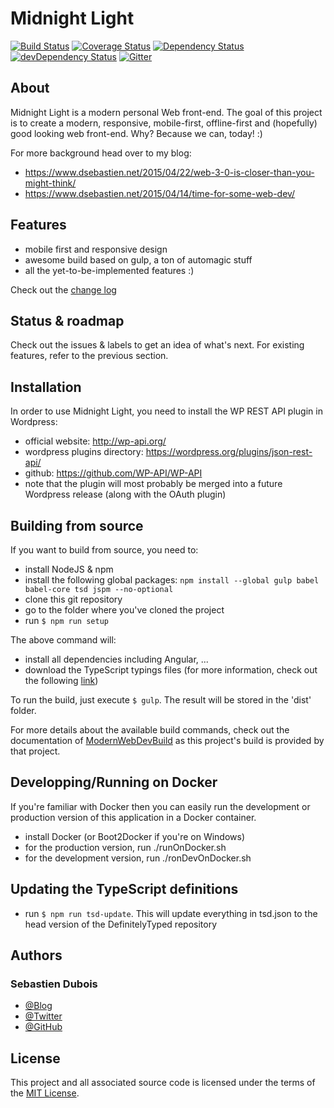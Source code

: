 # Midnight Light

[![Build Status](https://secure.travis-ci.org/dsebastien/midnightLightV2.png?branch=master)](https://travis-ci.org/dsebastien/midnightLightV2)
[![Coverage Status](https://img.shields.io/coveralls/dsebastien/midnightLightV2.svg?style=flat)](https://coveralls.io/r/dsebastien/midnightLightV2?branch=master)
[![Dependency Status](https://david-dm.org/dsebastien/midnightLightV2.svg?theme=shields.io&style=flat)](https://david-dm.org/dsebastien/midnightLightV2)
[![devDependency Status](https://david-dm.org/dsebastien/midnightLightV2/dev-status.svg?theme=shields.io&style=flat)](https://david-dm.org/dsebastien/midnightLightV2#info=devDependencies)
[![Gitter](https://img.shields.io/badge/gitter-join%20chat-green.svg?style=flat)](https://gitter.im/dsebastien/midnightLightV2?utm_source=badge&utm_medium=badge&utm_campaign=pr-badge)

## About
Midnight Light is a modern personal Web front-end.
The goal of this project is to create a modern, responsive, mobile-first, offline-first and (hopefully) good looking web front-end. Why? Because we can, today! :)

For more background head over to my blog:
* https://www.dsebastien.net/2015/04/22/web-3-0-is-closer-than-you-might-think/
* https://www.dsebastien.net/2015/04/14/time-for-some-web-dev/

## Features
* mobile first and responsive design
* awesome build based on gulp, a ton of automagic stuff
* all the yet-to-be-implemented features :)

Check out the [change log](CHANGELOG.MD)

## Status & roadmap
Check out the issues & labels to get an idea of what's next.
For existing features, refer to the previous section.

## Installation
In order to use Midnight Light, you need to install the WP REST API plugin in Wordpress:
* official website: http://wp-api.org/
* wordpress plugins directory: https://wordpress.org/plugins/json-rest-api/
* github: https://github.com/WP-API/WP-API
* note that the plugin will most probably be merged into a future Wordpress release (along with the OAuth plugin)

## Building from source
If you want to build from source, you need to:
* install NodeJS & npm
* install the following global packages: `npm install --global gulp babel babel-core tsd jspm --no-optional`
* clone this git repository
* go to the folder where you've cloned the project
* run `$ npm run setup`

The above command will:
* install all dependencies including Angular, ...
* download the TypeScript typings files (for more information, check out the following [link](https://github.com/borisyankov/DefinitelyTyped))

To run the build, just execute `$ gulp`. The result will be stored in the 'dist' folder.

For more details about the available build commands, check out the documentation of [ModernWebDevBuild](https://github.com/dsebastien/modernWebDevBuild) as this project's build is provided by that project.

## Developping/Running on Docker
If you're familiar with Docker then you can easily run the development or production version of this application in a Docker container.
* install Docker (or Boot2Docker if you're on Windows)
* for the production version, run ./runOnDocker.sh
* for the development version, run ./ronDevOnDocker.sh

## Updating the TypeScript definitions
* run `$ npm run tsd-update`. This will update everything in tsd.json to the head version of the DefinitelyTyped repository

## Authors
### Sebastien Dubois
* [@Blog](https://www.dsebastien.net)
* [@Twitter](https://twitter.com/dSebastien)
* [@GitHub](https://github.com/dSebastien)

## License
This project and all associated source code is licensed under the terms of the [MIT License](http://en.wikipedia.org/wiki/MIT_License).
